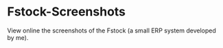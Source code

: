 # Fstock-Screenshots
View online the screenshots of the Fstock (a small ERP system developed by me).
